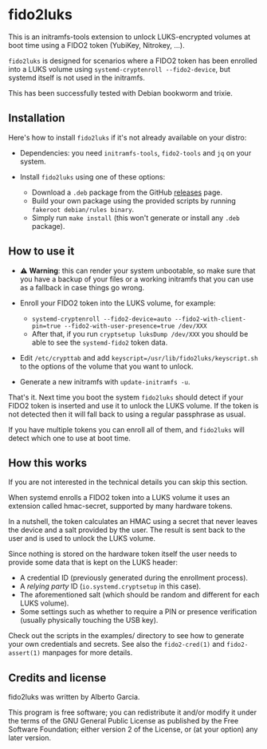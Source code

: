 # fido2luks

This is an initramfs-tools extension to unlock LUKS-encrypted
volumes at boot time using a FIDO2 token (YubiKey, Nitrokey, ...).

`fido2luks` is designed for scenarios where a FIDO2 token has been
enrolled into a LUKS volume using `systemd-cryptenroll --fido2-device`,
but systemd itself is not used in the initramfs.

This has been successfully tested with Debian bookworm and trixie.

## Installation

Here's how to install `fido2luks` if it's not already available on
your distro:

- Dependencies: you need `initramfs-tools`, `fido2-tools` and `jq` on
  your system.

- Install `fido2luks` using one of these options:
  - Download a `.deb` package from the GitHub
    [releases](https://github.com/bertogg/fido2luks/releases) page.
  - Build your own package using the provided scripts by running
    `fakeroot debian/rules binary`.
  - Simply run `make install` (this won't generate or install any
    `.deb` package).

## How to use it

- ⚠️ **Warning**: this can render your system unbootable, so make sure
  that you have a backup of your files or a working initramfs that you
  can use as a fallback in case things go wrong.

- Enroll your FIDO2 token into the LUKS volume, for example:
  - `systemd-cryptenroll --fido2-device=auto --fido2-with-client-pin=true --fido2-with-user-presence=true /dev/XXX`
  - After that, if you run `cryptsetup luksDump /dev/XXX` you should be
    able to see the `systemd-fido2` token data.

- Edit `/etc/crypttab` and add `keyscript=/usr/lib/fido2luks/keyscript.sh`
  to the options of the volume that you want to unlock.

- Generate a new initramfs with `update-initramfs -u`.

That's it. Next time you boot the system `fido2luks` should detect if
your FIDO2 token is inserted and use it to unlock the LUKS volume. If
the token is not detected then it will fall back to using a regular
passphrase as usual.

If you have multiple tokens you can enroll all of them, and
`fido2luks` will detect which one to use at boot time.

## How this works

If you are not interested in the technical details you can skip this
section.

When systemd enrolls a FIDO2 token into a LUKS volume it uses an
extension called hmac-secret, supported by many hardware tokens.

In a nutshell, the token calculates an HMAC using a secret that never
leaves the device and a salt provided by the user. The result is sent
back to the user and is used to unlock the LUKS volume.

Since nothing is stored on the hardware token itself the user needs to
provide some data that is kept on the LUKS header:

- A credential ID (previously generated during the enrollment process).
- A _relying party_ ID (`io.systemd.cryptsetup` in this case).
- The aforementioned salt (which should be random and different for
  each LUKS volume).
- Some settings such as whether to require a PIN or presence
  verification (usually physically touching the USB key).

Check out the scripts in the examples/ directory to see how to
generate your own credentials and secrets. See also the
`fido2-cred(1)` and `fido2-assert(1)` manpages for more details.

## Credits and license

fido2luks was written by Alberto Garcia.

This program is free software; you can redistribute it and/or modify
it under the terms of the GNU General Public License as published by
the Free Software Foundation; either version 2 of the License, or (at
your option) any later version.

